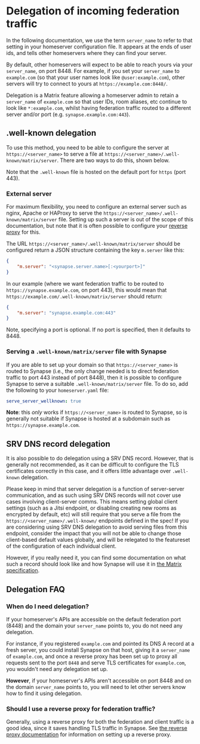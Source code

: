 # Delegation of incoming federation traffic

In the following documentation, we use the term `server_name` to refer to that setting
in your homeserver configuration file. It appears at the ends of user ids, and tells
other homeservers where they can find your server.

By default, other homeservers will expect to be able to reach yours via
your `server_name`, on port 8448. For example, if you set your `server_name`
to `example.com` (so that your user names look like `@user:example.com`),
other servers will try to connect to yours at `https://example.com:8448/`.

Delegation is a Matrix feature allowing a homeserver admin to retain a
`server_name` of `example.com` so that user IDs, room aliases, etc continue
to look like `*:example.com`, whilst having federation traffic routed
to a different server and/or port (e.g. `synapse.example.com:443`).

## .well-known delegation

To use this method, you need to be able to configure the server at
`https://<server_name>` to serve a file at
`https://<server_name>/.well-known/matrix/server`.  There are two ways to do this, shown below.

Note that the `.well-known` file is hosted on the default port for `https` (port 443).

### External server

For maximum flexibility, you need to configure an external server such as nginx, Apache
or HAProxy to serve the `https://<server_name>/.well-known/matrix/server` file. Setting
up such a server is out of the scope of this documentation, but note that it is often
possible to configure your [reverse proxy](reverse_proxy.md) for this.

The URL `https://<server_name>/.well-known/matrix/server` should be configured
return a JSON structure containing the key `m.server` like this:

```json
{
    "m.server": "<synapse.server.name>[:<yourport>]"
}
```

In our example (where we want federation traffic to be routed to
`https://synapse.example.com`, on port 443), this would mean that
`https://example.com/.well-known/matrix/server` should return:

```json
{
    "m.server": "synapse.example.com:443"
}
```

Note, specifying a port is optional. If no port is specified, then it defaults
to 8448.

### Serving a `.well-known/matrix/server` file with Synapse

If you are able to set up your domain so that `https://<server_name>` is routed to
Synapse (i.e., the only change needed is to direct federation traffic to port 443
instead of port 8448), then it is possible to configure Synapse to serve a suitable
`.well-known/matrix/server` file. To do so, add the following to your `homeserver.yaml`
file:

```yaml
serve_server_wellknown: true
```

**Note**: this *only* works if `https://<server_name>` is routed to Synapse, so is
generally not suitable if Synapse is hosted at a subdomain such as
`https://synapse.example.com`.

## SRV DNS record delegation

It is also possible to do delegation using a SRV DNS record. However, that is generally
not recommended, as it can be difficult to configure the TLS certificates correctly in
this case, and it offers little advantage over `.well-known` delegation.

Please keep in mind that server delegation is a function of server-server communication,
and as such using SRV DNS records will not cover use cases involving client-server comms.
This means setting global client settings (such as a Jitsi endpoint, or disabling
creating new rooms as encrypted by default, etc) will still require that you serve a file
from the `https://<server_name>/.well-known/` endpoints defined in the spec! If you are
considering using SRV DNS delegation to avoid serving files from this endpoint, consider
the impact that you will not be able to change those client-based default values globally,
and will be relegated to the featureset of the configuration of each individual client.

However, if you really need it, you can find some documentation on what such a
record should look like and how Synapse will use it in [the Matrix
specification](https://matrix.org/docs/spec/server_server/latest#resolving-server-names).

## Delegation FAQ

### When do I need delegation?

If your homeserver's APIs are accessible on the default federation port (8448)
and the domain your `server_name` points to, you do not need any delegation.

For instance, if you registered `example.com` and pointed its DNS A record at a
fresh server, you could install Synapse on that host, giving it a `server_name`
of `example.com`, and once a reverse proxy has been set up to proxy all requests
sent to the port `8448` and serve TLS certificates for `example.com`, you
wouldn't need any delegation set up.

**However**, if your homeserver's APIs aren't accessible on port 8448 and on the
domain `server_name` points to, you will need to let other servers know how to
find it using delegation.

### Should I use a reverse proxy for federation traffic?

Generally, using a reverse proxy for both the federation and client traffic is a good
idea, since it saves handling TLS traffic in Synapse. See
[the reverse proxy documentation](reverse_proxy.md) for information on setting up a
reverse proxy.
